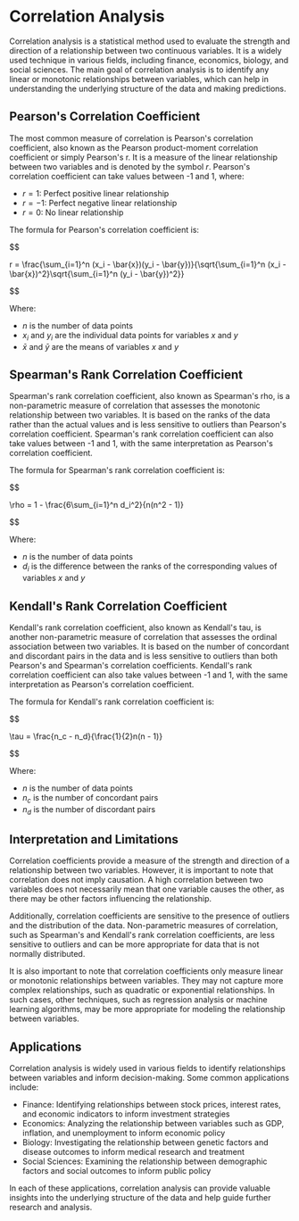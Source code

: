 # Correlation Analysis

Correlation analysis is a statistical method used to evaluate the strength and direction of a relationship between two continuous variables. It is a widely used technique in various fields, including finance, economics, biology, and social sciences. The main goal of correlation analysis is to identify any linear or monotonic relationships between variables, which can help in understanding the underlying structure of the data and making predictions.

## Pearson's Correlation Coefficient

The most common measure of correlation is Pearson's correlation coefficient, also known as the Pearson product-moment correlation coefficient or simply Pearson's r. It is a measure of the linear relationship between two variables and is denoted by the symbol $r$. Pearson's correlation coefficient can take values between -1 and 1, where:

- $r = 1$: Perfect positive linear relationship
- $r = -1$: Perfect negative linear relationship
- $r = 0$: No linear relationship

The formula for Pearson's correlation coefficient is:


$$

r = \frac{\sum_{i=1}^n (x_i - \bar{x})(y_i - \bar{y})}{\sqrt{\sum_{i=1}^n (x_i - \bar{x})^2}\sqrt{\sum_{i=1}^n (y_i - \bar{y})^2}}

$$


Where:

- $n$ is the number of data points
- $x_i$ and $y_i$ are the individual data points for variables $x$ and $y$
- $\bar{x}$ and $\bar{y}$ are the means of variables $x$ and $y$

## Spearman's Rank Correlation Coefficient

Spearman's rank correlation coefficient, also known as Spearman's rho, is a non-parametric measure of correlation that assesses the monotonic relationship between two variables. It is based on the ranks of the data rather than the actual values and is less sensitive to outliers than Pearson's correlation coefficient. Spearman's rank correlation coefficient can also take values between -1 and 1, with the same interpretation as Pearson's correlation coefficient.

The formula for Spearman's rank correlation coefficient is:


$$

\rho = 1 - \frac{6\sum_{i=1}^n d_i^2}{n(n^2 - 1)}

$$


Where:

- $n$ is the number of data points
- $d_i$ is the difference between the ranks of the corresponding values of variables $x$ and $y$

## Kendall's Rank Correlation Coefficient

Kendall's rank correlation coefficient, also known as Kendall's tau, is another non-parametric measure of correlation that assesses the ordinal association between two variables. It is based on the number of concordant and discordant pairs in the data and is less sensitive to outliers than both Pearson's and Spearman's correlation coefficients. Kendall's rank correlation coefficient can also take values between -1 and 1, with the same interpretation as Pearson's correlation coefficient.

The formula for Kendall's rank correlation coefficient is:


$$

\tau = \frac{n_c - n_d}{\frac{1}{2}n(n - 1)}

$$


Where:

- $n$ is the number of data points
- $n_c$ is the number of concordant pairs
- $n_d$ is the number of discordant pairs

## Interpretation and Limitations

Correlation coefficients provide a measure of the strength and direction of a relationship between two variables. However, it is important to note that correlation does not imply causation. A high correlation between two variables does not necessarily mean that one variable causes the other, as there may be other factors influencing the relationship.

Additionally, correlation coefficients are sensitive to the presence of outliers and the distribution of the data. Non-parametric measures of correlation, such as Spearman's and Kendall's rank correlation coefficients, are less sensitive to outliers and can be more appropriate for data that is not normally distributed.

It is also important to note that correlation coefficients only measure linear or monotonic relationships between variables. They may not capture more complex relationships, such as quadratic or exponential relationships. In such cases, other techniques, such as regression analysis or machine learning algorithms, may be more appropriate for modeling the relationship between variables.

## Applications

Correlation analysis is widely used in various fields to identify relationships between variables and inform decision-making. Some common applications include:

- Finance: Identifying relationships between stock prices, interest rates, and economic indicators to inform investment strategies
- Economics: Analyzing the relationship between variables such as GDP, inflation, and unemployment to inform economic policy
- Biology: Investigating the relationship between genetic factors and disease outcomes to inform medical research and treatment
- Social Sciences: Examining the relationship between demographic factors and social outcomes to inform public policy

In each of these applications, correlation analysis can provide valuable insights into the underlying structure of the data and help guide further research and analysis.
